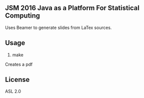 ## JSM 2016 Java as a Platform For Statistical Computing

Uses Beamer to generate slides from LaTex sources.

## Usage

1. make

Creates a pdf

## License

ASL 2.0